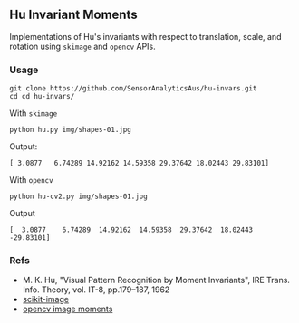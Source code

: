 ## Hu Invariant Moments

Implementations of Hu's invariants with respect to translation, scale, and rotation using `skimage` and `opencv` APIs.

### Usage
```
git clone https://github.com/SensorAnalyticsAus/hu-invars.git
cd cd hu-invars/
```

With `skimage`
``` 
python hu.py img/shapes-01.jpg
```
Output:
```
[ 3.0877   6.74289 14.92162 14.59358 29.37642 18.02443 29.83101]
```
With `opencv`
```
python hu-cv2.py img/shapes-01.jpg
```
Output
```
[  3.0877    6.74289  14.92162  14.59358  29.37642  18.02443 -29.83101]
```

### Refs
* M. K. Hu, "Visual Pattern Recognition by Moment Invariants", IRE Trans. Info. Theory, vol. IT-8, pp.179–187, 1962
* [scikit-image](https://scikit-image.org/docs/stable/api/skimage.measure.html#skimage.measure.moments)
* [opencv image moments](https://docs.opencv.org/3.4/d0/d49/tutorial_moments.html) 
